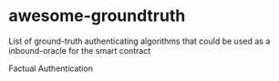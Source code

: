# awesome-groundtruth
List of ground-truth authenticating algorithms that could be used as a inbound-oracle for the smart contract


Factual Authentication
